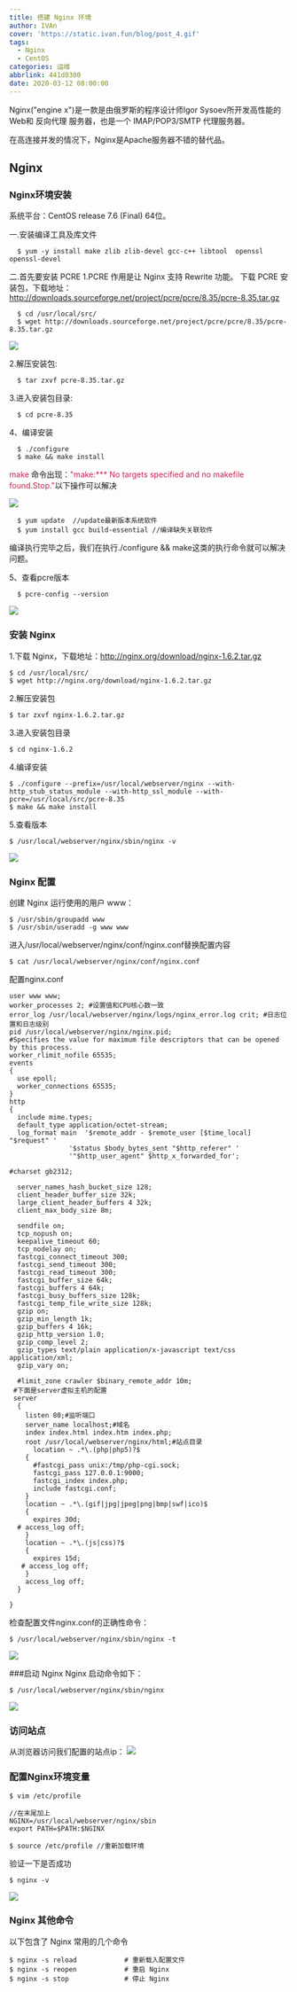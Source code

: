 ```yaml
---
title: 搭建 Nginx 环境
author: IVAn
cover: 'https://static.ivan.fun/blog/post_4.gif'
tags:
  - Nginx
  - CentOS
categories: 运维
abbrlink: 441d0300
date: 2020-03-12 08:00:00
---
```

Nginx("engine x")是一款是由俄罗斯的程序设计师Igor Sysoev所开发高性能的 Web和 反向代理 服务器，也是一个 IMAP/POP3/SMTP 代理服务器。

在高连接并发的情况下，Nginx是Apache服务器不错的替代品。

## Nginx
### Nginx环境安装 
  系统平台：CentOS release 7.6 (Final) 64位。

  一.安装编译工具及库文件
``` 
  $ yum -y install make zlib zlib-devel gcc-c++ libtool  openssl openssl-devel
```

  二.首先要安装 PCRE
  1.PCRE 作用是让 Nginx 支持 Rewrite 功能。
  下载 PCRE 安装包，下载地址： http://downloads.sourceforge.net/project/pcre/pcre/8.35/pcre-8.35.tar.gz
``` 
  $ cd /usr/local/src/
  $ wget http://downloads.sourceforge.net/project/pcre/pcre/8.35/pcre-8.35.tar.gz
```
  ![](https://static.ivan.fun/blog/nginx1.jpg)

  2.解压安装包:
``` 
  $ tar zxvf pcre-8.35.tar.gz
```

  3.进入安装包目录:
``` 
  $ cd pcre-8.35
```
  4、编译安装 
``` 
  $ ./configure
  $ make && make install 
```
  <font color=#c7254e>make</font>  命令出现：<font color=#c7254e>"make:*** No targets specified and no makefile found.Stop."</font>以下操作可以解决

 ![](https://static.ivan.fun/blog/nginx2.jpg)

``` 
  $ yum update  //update最新版本系统软件
  $ yum install gcc build-essential //编译缺失关联软件
```
  编译执行完毕之后，我们在执行./configure && make这类的执行命令就可以解决问题。

  5、查看pcre版本
``` 
  $ pcre-config --version
```
  ![](https://static.ivan.fun/blog/nginx3.jpg)


### 安装 Nginx

1.下载 Nginx，下载地址：http://nginx.org/download/nginx-1.6.2.tar.gz
``` 
$ cd /usr/local/src/
$ wget http://nginx.org/download/nginx-1.6.2.tar.gz
```
2.解压安装包
``` 
$ tar zxvf nginx-1.6.2.tar.gz
```
3.进入安装包目录
``` 
$ cd nginx-1.6.2
```

4.编译安装
``` 
$ ./configure --prefix=/usr/local/webserver/nginx --with-http_stub_status_module --with-http_ssl_module --with-pcre=/usr/local/src/pcre-8.35
$ make && make install
```
5.查看版本
``` 
$ /usr/local/webserver/nginx/sbin/nginx -v
```
![](https://static.ivan.fun/blog/nginx4.jpg)

### Nginx 配置

创建 Nginx 运行使用的用户 www：
``` 
$ /usr/sbin/groupadd www 
$ /usr/sbin/useradd -g www www
```
进入/usr/local/webserver/nginx/conf/nginx.conf替换配置内容
``` 
$ cat /usr/local/webserver/nginx/conf/nginx.conf
```
配置nginx.conf
```
user www www;
worker_processes 2; #设置值和CPU核心数一致
error_log /usr/local/webserver/nginx/logs/nginx_error.log crit; #日志位置和日志级别
pid /usr/local/webserver/nginx/nginx.pid;
#Specifies the value for maximum file descriptors that can be opened by this process.
worker_rlimit_nofile 65535;
events
{
  use epoll;
  worker_connections 65535;
}
http
{
  include mime.types;
  default_type application/octet-stream;
  log_format main  '$remote_addr - $remote_user [$time_local] "$request" '
               '$status $body_bytes_sent "$http_referer" '
               '"$http_user_agent" $http_x_forwarded_for';
  
#charset gb2312;
     
  server_names_hash_bucket_size 128;
  client_header_buffer_size 32k;
  large_client_header_buffers 4 32k;
  client_max_body_size 8m;
     
  sendfile on;
  tcp_nopush on;
  keepalive_timeout 60;
  tcp_nodelay on;
  fastcgi_connect_timeout 300;
  fastcgi_send_timeout 300;
  fastcgi_read_timeout 300;
  fastcgi_buffer_size 64k;
  fastcgi_buffers 4 64k;
  fastcgi_busy_buffers_size 128k;
  fastcgi_temp_file_write_size 128k;
  gzip on; 
  gzip_min_length 1k;
  gzip_buffers 4 16k;
  gzip_http_version 1.0;
  gzip_comp_level 2;
  gzip_types text/plain application/x-javascript text/css application/xml;
  gzip_vary on;
 
  #limit_zone crawler $binary_remote_addr 10m;
 #下面是server虚拟主机的配置
 server
  {
    listen 80;#监听端口
    server_name localhost;#域名
    index index.html index.htm index.php;
    root /usr/local/webserver/nginx/html;#站点目录
      location ~ .*\.(php|php5)?$
    {
      #fastcgi_pass unix:/tmp/php-cgi.sock;
      fastcgi_pass 127.0.0.1:9000;
      fastcgi_index index.php;
      include fastcgi.conf;
    }
    location ~ .*\.(gif|jpg|jpeg|png|bmp|swf|ico)$
    {
      expires 30d;
  # access_log off;
    }
    location ~ .*\.(js|css)?$
    {
      expires 15d;
   # access_log off;
    }
    access_log off;
  }

}
```

检查配置文件nginx.conf的正确性命令：
``` 
$ /usr/local/webserver/nginx/sbin/nginx -t
```
![](https://static.ivan.fun/blog/nginx5.jpg)

###启动 Nginx
Nginx 启动命令如下：
```
$ /usr/local/webserver/nginx/sbin/nginx
```
![](https://static.ivan.fun/blog/nginx6.jpg)

### 访问站点
从浏览器访问我们配置的站点ip：
![](https://static.ivan.fun/blog/nginx7.jpg)

### 配置Nginx环境变量
``` 
$ vim /etc/profile

//在末尾加上
NGINX=/usr/local/webserver/nginx/sbin 
export PATH=$PATH:$NGINX 

$ source /etc/profile //重新加载环境 
```
验证一下是否成功
``` 
$ nginx -v
```
![](https://static.ivan.fun/blog/nginx8.jpg)

### Nginx 其他命令
以下包含了 Nginx 常用的几个命令
``` 
$ nginx -s reload            # 重新载入配置文件
$ nginx -s reopen            # 重启 Nginx
$ nginx -s stop              # 停止 Nginx
```